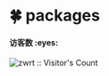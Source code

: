 # 🍀 packages 
<h4 align="left">访客数 :eyes:</h4>
<p align="left"><img src="https://profile-counter.glitch.me/zwrt/count.svg" alt="zwrt :: Visitor's Count" /></p>
